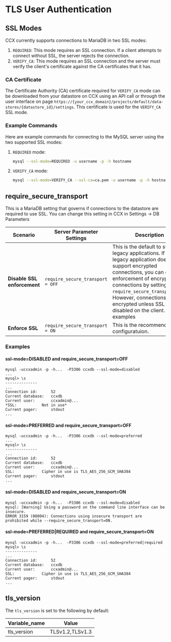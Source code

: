 # TLS User Authentication

## SSL Modes

CCX currently supports connections to MariaDB in two SSL modes:

1. `REQUIRED`: This mode requires an SSL connection. If a client attempts to connect without SSL, the server rejects the connection.
2. `VERIFY_CA`: This mode requires an SSL connection and the server must verify the client's certificate against the CA certificates that it has.

### CA Certificate

The Certificate Authority (CA) certificate required for `VERIFY_CA` mode can be downloaded from your datastore on CCX using an API call or through the user interface on page `https://{your_ccx_domain}/projects/default/data-stores/{datastore_id}/settings`.
This certificate is used for the `VERIFY_CA` SSL mode.

### Example Commands

Here are example commands for connecting to the MySQL server using the two supported SSL modes:

1. `REQUIRED` mode:

    ```bash
    mysql --ssl-mode=REQUIRED -u username -p -h hostname
    ```

2. `VERIFY_CA` mode:

    ```bash
    mysql --ssl-mode=VERIFY_CA --ssl-ca=ca.pem -u username -p -h hostname
    ```

## require_secure_transport

This is a MariaDB setting that governs if connections to the datastore are required to use SSL. You can change this setting in CCX in Settings -> DB Parameters

| Scenario                    | Server Parameter Settings        | Description                                                                                                                                                                                                                                                                                                 |
| --------------------------- | -------------------------------- | ----------------------------------------------------------------------------------------------------------------------------------------------------------------------------------------------------------------------------------------------------------------------------------------------------------- |
| **Disable SSL enforcement** | `require_secure_transport = OFF` | This is the default to support legacy applications. If your legacy application doesn't support encrypted connections, you can disable enforcement of encrypted connections by setting `require_secure_transport=OFF`. However, connections are encrypted unless SSL is disabled on the client. See examples |
| **Enforce SSL**             | `require_secure_transport = ON`  | This is the recommended configuratuion.                                                                                                                                                                                                                                                                     |

### Examples

#### ssl-mode=DISABLED and require_secure_transport=OFF

```
mysql -uccxadmin -p -h...  -P3306 ccxdb --ssl-mode=disabled
...
mysql> \s
--------------
...
Connection id:		52
Current database:	ccxdb
Current user:		ccxadmin@...
*SSL:			Not in use*
Current pager:		stdout
...
```

#### ssl-mode=PREFERRED and require_secure_transport=OFF

```
mysql -uccxadmin -p -h...  -P3306 ccxdb --ssl-mode=preferred
...
mysql> \s
--------------
...
Connection id:		52
Current database:	ccxdb
Current user:		ccxadmin@...
SSL:			Cipher in use is TLS_AES_256_GCM_SHA384
Current pager:		stdout
...
```

#### ssl-mode=DISABLED and require_secure_transport=ON

```
mysql -uccxadmin -p -h...  -P3306 ccxdb --ssl-mode=disabled
mysql: [Warning] Using a password on the command line interface can be insecure.
ERROR 3159 (08004): Connections using insecure transport are prohibited while --require_secure_transport=ON.
```

#### ssl-mode=PREFERRED|REQUIRED and require_secure_transport=ON

```
mysql -uccxadmin -p -h...  -P3306 ccxdb --ssl-mode=preferred|required
mysql> \s
--------------
...
Connection id:		52
Current database:	ccxdb
Current user:		ccxadmin@...
SSL:			Cipher in use is TLS_AES_256_GCM_SHA384
Current pager:		stdout
...
```

## tls_version

The `tls_version` is set to the following by default:

| Variable_name | Value           |
| ------------- | --------------- |
| tls_version   | TLSv1.2,TLSv1.3 |

